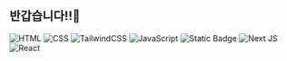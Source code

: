 ## 반갑습니다!!👋

![HTML](https://img.shields.io/badge/HTML-blue?logo=HTML5&logoColor=%23E34F26)
![CSS](https://img.shields.io/badge/CSS-lavender?logo=css&logoColor=%23663399)
![TailwindCSS](https://img.shields.io/badge/Tailwind%20CSS-%2338B2AC.svg?logo=tailwind-css&logoColor=white)
![JavaScript](https://img.shields.io/badge/JavaScript-gray?logo=javascript&logoColor=%23F7DF1E)
![Static Badge](https://img.shields.io/badge/TypeScript-lightgreen?logo=typescript&logoColor=%233178C6)
![Next JS](https://img.shields.io/badge/Next.js-black?logo=next.js&logoColor=white)
![React](https://img.shields.io/badge/React-%2320232a.svg?logo=react&logoColor=%2361DAFB)


<!--
**ohjohwan/ohjohwan** is a ✨ _special_ ✨ repository because its `README.md` (this file) appears on your GitHub profile.

Here are some ideas to get you started:

- 🔭 I’m currently working on ...
- 🌱 I’m currently learning ...
- 👯 I’m looking to collaborate on ...
- 🤔 I’m looking for help with ...
- 💬 Ask me about ...
- 📫 How to reach me: ...
- 😄 Pronouns: ...
- ⚡ Fun fact: ...
-->
